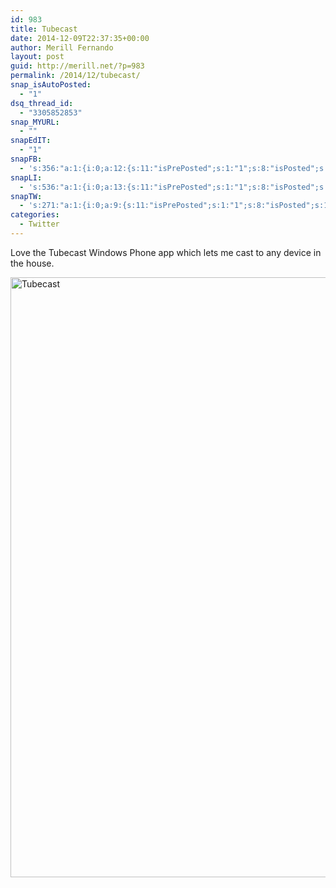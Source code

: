 ```yaml
---
id: 983
title: Tubecast
date: 2014-12-09T22:37:35+00:00
author: Merill Fernando
layout: post
guid: http://merill.net/?p=983
permalink: /2014/12/tubecast/
snap_isAutoPosted:
  - "1"
dsq_thread_id:
  - "3305852853"
snap_MYURL:
  - ""
snapEdIT:
  - "1"
snapFB:
  - 's:356:"a:1:{i:0;a:12:{s:11:"isPrePosted";s:1:"1";s:8:"isPosted";s:1:"1";s:4:"pgID";s:35:"10152446398931402_10152450810731402";s:5:"pDate";s:19:"2014-12-09 12:37:37";s:4:"doFB";s:1:"1";s:8:"postType";s:1:"T";s:10:"AttachPost";s:1:"2";s:10:"SNAPformat";s:10:"%FULLTEXT%";s:9:"isAutoImg";s:1:"A";s:8:"imgToUse";s:0:"";s:9:"isAutoURL";s:1:"A";s:8:"urlToUse";s:0:"";}}";'
snapLI:
  - 's:536:"a:1:{i:0;a:13:{s:11:"isPrePosted";s:1:"1";s:8:"isPosted";s:1:"1";s:4:"pgID";s:19:"5948062705779757056";s:7:"postURL";s:124:"https://www.linkedin.com/updates?discuss=&amp;scope=20323800&amp;stype=M&amp;topic=5948062705779757056&amp;type=U&amp;a=6ft1";s:5:"pDate";s:19:"2014-12-09 12:37:38";s:4:"doLI";s:1:"1";s:10:"AttachPost";s:1:"1";s:10:"SNAPformat";s:41:"New post has been published on %SITENAME%";s:11:"SNAPformatT";s:14:"{Blog} %TITLE%";s:9:"isAutoImg";s:1:"A";s:8:"imgToUse";s:0:"";s:9:"isAutoURL";s:1:"A";s:8:"urlToUse";s:0:"";}}";'
snapTW:
  - 's:271:"a:1:{i:0;a:9:{s:11:"isPrePosted";s:1:"1";s:8:"isPosted";s:1:"1";s:4:"pgID";s:18:"542297020531105792";s:5:"pDate";s:19:"2014-12-09 12:37:39";s:4:"doTW";s:1:"1";s:10:"SNAPformat";s:15:"%TITLE% - %URL%";s:8:"attchImg";s:1:"1";s:9:"isAutoImg";s:1:"A";s:8:"imgToUse";s:0:"";}}";'
categories:
  - Twitter
---
```

Love the Tubecast Windows Phone app which lets me cast to any device in the house.

<a href="https://merill.net/wp-content/uploads/2014/12/Tubecast.jpg"><img class="alignnone size-full wp-image-985" src="https://merill.net/wp-content/uploads/2014/12/Tubecast.jpg" alt="Tubecast" width="576" height="960" /></a>